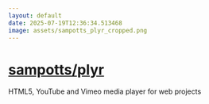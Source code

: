 ```yaml
---
layout: default
date: 2025-07-19T12:36:34.513468
image: assets/sampotts_plyr_cropped.png
---
```


# [sampotts/plyr](https://github.com/sampotts/plyr)

HTML5, YouTube and Vimeo media player for web projects

